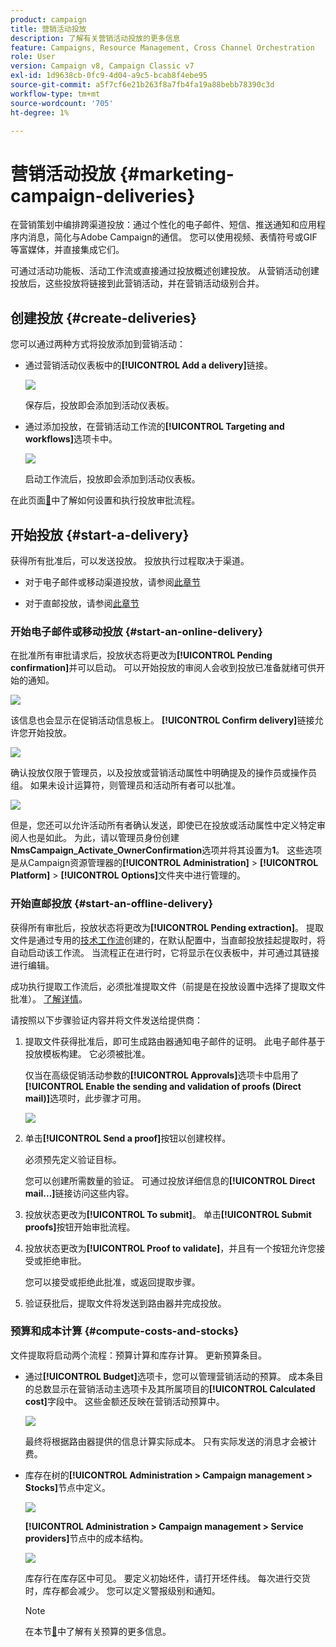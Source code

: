 ```yaml
---
product: campaign
title: 营销活动投放
description: 了解有关营销活动投放的更多信息
feature: Campaigns, Resource Management, Cross Channel Orchestration
role: User
version: Campaign v8, Campaign Classic v7
exl-id: 1d9638cb-0fc9-4d04-a9c5-bcab8f4ebe95
source-git-commit: a5f7cf6e21b263f8a7fb4fa19a88bebb78390c3d
workflow-type: tm+mt
source-wordcount: '705'
ht-degree: 1%

---
```


# 营销活动投放 {#marketing-campaign-deliveries}

在营销策划中编排跨渠道投放：通过个性化的电子邮件、短信、推送通知和应用程序内消息，简化与Adobe Campaign的通信。 您可以使用视频、表情符号或GIF等富媒体，并直接集成它们。

可通过活动功能板、活动工作流或直接通过投放概述创建投放。 从营销活动创建投放后，这些投放将链接到此营销活动，并在营销活动级别合并。

## 创建投放 {#create-deliveries}

您可以通过两种方式将投放添加到营销活动：

* 通过营销活动仪表板中的&#x200B;**[!UICONTROL Add a delivery]**&#x200B;链接。

  ![](assets/campaign_op_add_delivery.png)

  保存后，投放即会添加到活动仪表板。

* 通过添加投放，在营销活动工作流的&#x200B;**[!UICONTROL Targeting and workflows]**&#x200B;选项卡中。

  ![](assets/campaign-wf-delivery.png)

  启动工作流后，投放即会添加到活动仪表板。

在此页面[&#128279;](marketing-campaign-approval.md)中了解如何设置和执行投放审批流程。

## 开始投放 {#start-a-delivery}

获得所有批准后，可以发送投放。 投放执行过程取决于渠道。

* 对于电子邮件或移动渠道投放，请参阅[此章节](#start-an-online-delivery)

* 对于直邮投放，请参阅[此章节](#start-an-offline-delivery)

### 开始电子邮件或移动投放 {#start-an-online-delivery}

在批准所有审批请求后，投放状态将更改为&#x200B;**[!UICONTROL Pending confirmation]**&#x200B;并可以启动。 可以开始投放的审阅人会收到投放已准备就绪可供开始的通知。

![](assets/confirm-delivery.png)

该信息也会显示在促销活动信息板上。 **[!UICONTROL Confirm delivery]**&#x200B;链接允许您开始投放。

![](assets/confirm-delivery-from-dashboard.png)

确认投放仅限于管理员，以及投放或营销活动属性中明确提及的操作员或操作员组。 如果未设计运算符，则管理员和活动所有者可以批准。

![](assets/select-delivery-reviewers.png)

但是，您还可以允许活动所有者确认发送，即使已在投放或活动属性中定义特定审阅人也是如此。 为此，请以管理员身份创建&#x200B;**NmsCampaign_Activate_OwnerConfirmation**&#x200B;选项并将其设置为&#x200B;**1**。 这些选项是从Campaign资源管理器的&#x200B;**[!UICONTROL Administration]** > **[!UICONTROL Platform]** > **[!UICONTROL Options]**&#x200B;文件夹中进行管理的。


### 开始直邮投放 {#start-an-offline-delivery}

获得所有审批后，投放状态将更改为&#x200B;**[!UICONTROL Pending extraction]**。 提取文件是通过专用的[技术工作流](../workflow/technical-workflows.md)创建的，在默认配置中，当直邮投放挂起提取时，将自动启动该工作流。 当流程正在进行时，它将显示在仪表板中，并可通过其链接进行编辑。

成功执行提取工作流后，必须批准提取文件（前提是在投放设置中选择了提取文件批准）。 [了解详情](marketing-campaign-approval.md#approving-an-extraction-file)。

请按照以下步骤验证内容并将文件发送给提供商：

1. 提取文件获得批准后，即可生成路由器通知电子邮件的证明。 此电子邮件基于投放模板构建。 它必须被批准。

   仅当在高级促销活动参数的&#x200B;**[!UICONTROL Approvals]**&#x200B;选项卡中启用了&#x200B;**[!UICONTROL Enable the sending and validation of proofs (Direct mail)]**&#x200B;选项时，此步骤才可用。

   ![](assets/enable-proof-validation.png)

1. 单击&#x200B;**[!UICONTROL Send a proof]**&#x200B;按钮以创建校样。

   必须预先定义验证目标。

   您可以创建所需数量的验证。 可通过投放详细信息的&#x200B;**[!UICONTROL Direct mail...]**&#x200B;链接访问这些内容。

1. 投放状态更改为&#x200B;**[!UICONTROL To submit]**。 单击&#x200B;**[!UICONTROL Submit proofs]**&#x200B;按钮开始审批流程。

1. 投放状态更改为&#x200B;**[!UICONTROL Proof to validate]**，并且有一个按钮允许您接受或拒绝审批。

   您可以接受或拒绝此批准，或返回提取步骤。

1. 验证获批后，提取文件将发送到路由器并完成投放。

### 预算和成本计算 {#compute-costs-and-stocks}

文件提取将启动两个流程：预算计算和库存计算。 更新预算条目。

* 通过&#x200B;**[!UICONTROL Budget]**&#x200B;选项卡，您可以管理营销活动的预算。 成本条目的总数显示在营销活动主选项卡及其所属项目的&#x200B;**[!UICONTROL Calculated cost]**&#x200B;字段中。 这些金额还反映在营销活动预算中。

  ![](assets/campaign-budget-tab.png)

  最终将根据路由器提供的信息计算实际成本。 只有实际发送的消息才会被计费。

* 库存在树的&#x200B;**[!UICONTROL Administration > Campaign management > Stocks]**&#x200B;节点中定义。

  ![](assets/campaign-stocks.png)

  **[!UICONTROL Administration > Campaign management > Service providers]**&#x200B;节点中的成本结构。

  ![](assets/campaign-service-providers.png)

  库存行在库存区中可见。 要定义初始坯件，请打开坯件线。 每次进行交货时，库存都会减少。 您可以定义警报级别和通知。


  >[!NOTE]
  >
  >在本节[&#128279;](providers-stocks-and-budgets.md)中了解有关预算的更多信息。
